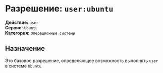 # Разрешение: `user:ubuntu`

**Действие:** `user`  
**Сервис:** `Ubuntu`  
**Категория:** `Операционные системы`

## Назначение
Это базовое разрешение, определяющее возможность выполнять `user` в системе `Ubuntu`.
